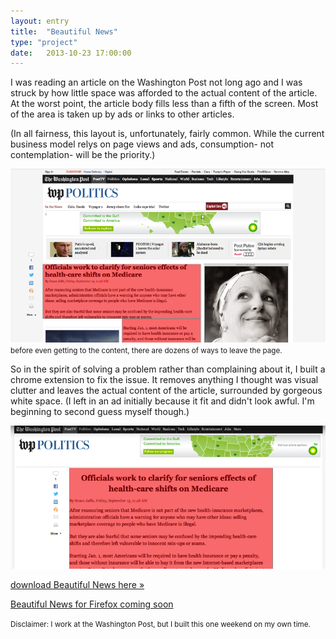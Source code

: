 ```yaml
---
layout: entry
title:  "Beautiful News"
type: "project"
date:   2013-10-23 17:00:00
---
```

<style>
</style>
<p class="first-paragraph">
I was reading an article on the Washington Post not long ago and I was struck by how little space was afforded to the actual content of the article. At the worst point, the article body fills less than a fifth of the screen. Most of the area is taken up by ads or links to other articles.  
</p>


(In all fairness, this layout is, unfortunately, fairly common. While the current business model relys on page views and ads, consumption- not contemplation- will be the priority.)


<img src="/img/beautifulNews1.png" alt="the current state of digital newspapers" />
<small>
before even getting to the content, there are dozens of ways to leave the page.
</small>

So in the spirit of solving a problem rather than complaining about it, I built a chrome extension to fix the issue. It removes anything I thought was visual clutter and leaves the actual content of the article, surrounded by gorgeous white space. (I left in an ad initially because it fit and didn't look awful. I'm beginning to second guess myself though.)


<img src="/img/beautifulNews2.png" alt="the fix" />


<a href="https://chrome.google.com/webstore/detail/beautiful-news/jigeajicpgpngjpemlolbfoilemfhigg">download Beautiful News here &raquo;</a>

<a href="#">Beautiful News for Firefox coming soon</a>


<small>
Disclaimer: I work at the Washington Post, but I built this one weekend on my own time.
</small>


<!--- <div class="quote center">
	<div class="mark fancy mark_left">“</div>
	Whenever the people are well informed, they can be trusted with their own government; that whenever things get so far wrong as to attract their notice, they may be relied on to set them to rights.
	<div class="mark fancy mark_right">”</div>
	<div class="author">Thomas Jefferson</div>
</div>
--->

<script type="text/javascript">
$(function() {
});
</script>

